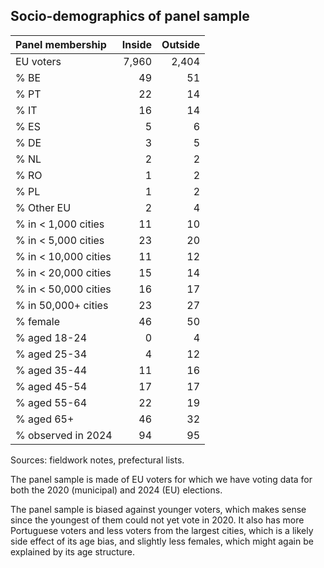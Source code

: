 ## Socio-demographics of panel sample

| Panel membership      | Inside | Outside |
|:----------------------|-------:|--------:|
| EU voters             |  7,960 |   2,404 |
| % BE                  |     49 |      51 |
| % PT                  |     22 |      14 |
| % IT                  |     16 |      14 |
| % ES                  |      5 |       6 |
| % DE                  |      3 |       5 |
| % NL                  |      2 |       2 |
| % RO                  |      1 |       2 |
| % PL                  |      1 |       2 |
| % Other EU            |      2 |       4 |
| % in \< 1,000 cities  |     11 |      10 |
| % in \< 5,000 cities  |     23 |      20 |
| % in \< 10,000 cities |     11 |      12 |
| % in \< 20,000 cities |     15 |      14 |
| % in \< 50,000 cities |     16 |      17 |
| % in 50,000+ cities   |     23 |      27 |
| % female              |     46 |      50 |
| % aged 18-24          |      0 |       4 |
| % aged 25-34          |      4 |      12 |
| % aged 35-44          |     11 |      16 |
| % aged 45-54          |     17 |      17 |
| % aged 55-64          |     22 |      19 |
| % aged 65+            |     46 |      32 |
| % observed in 2024    |     94 |      95 |

Sources: fieldwork notes, prefectural lists.

The panel sample is made of EU voters for which we have voting data for
both the 2020 (municipal) and 2024 (EU) elections.

The panel sample is biased against younger voters, which makes sense
since the youngest of them could not yet vote in 2020. It also has more
Portuguese voters and less voters from the largest cities, which is a
likely side effect of its age bias, and slightly less females, which
might again be explained by its age structure.

